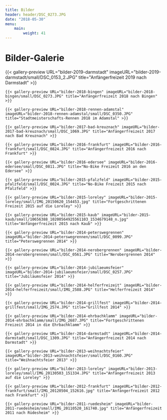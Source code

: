 ```yaml
---
title: Bilder
header: header/DSC_0273.JPG
date: "2018-05-30"
menu: 
    main:
        weight: 41
---
```


# Bilder-Galerie

<div>
	{{< gallery-preview URL="bilder-2019-darmstadt" imageURL="bilder-2019-darmstadt/small/DSC_0153_2.JPG" title="Anfängerfreizeit 2019 nach Darmstadt" >}}

	{{< gallery-preview URL="bilder-2018-bingen" imageURL="bilder-2018-bingen/small/DSC_0273.JPG" title="Anfängerfreizeit 2018 nach Bingen" >}}

	{{< gallery-preview URL="bilder-2018-rennen-adamstal" imageURL="bilder-2018-rennen-adamstal/small/DSC_0350.JPG" title="Stadtmeisterschafts-Rennen 2018 im Adamstal" >}}

	{{< gallery-preview URL="bilder-2017-bad-kreuznach" imageURL="bilder-2017-bad-kreuznach/small/DSC_1069.JPG" title="Anfängerfreizeit 2017 nach Bad Kreuznach" >}}

	{{< gallery-preview URL="bilder-2016-frankfurt" imageURL="bilder-2016-frankfurt/small/DSC_0824.JPG" title="Anfängerfreizeit 2016 nach Frankfurt" >}}

	{{< gallery-preview URL="bilder-2016-edersee" imageURL="bilder-2016-edersee/small/DSC_0811.JPG" title="No-Bike Freizeit 2016 an den Edersee" >}}

	{{< gallery-preview URL="bilder-2015-pfalzfeld" imageURL="bilder-2015-pfalzfeld/small/DSC_0024.JPG" title="No-Bike Freizeit 2015 nach Pfalzfeld" >}}

	{{< gallery-preview URL="bilder-2015-loreley" imageURL="bilder-2015-loreley/small/IMG_20150620_154453.jpg" title="Fortgeschrittenen Freizeit 2015 auf die Loreley" >}}

	{{< gallery-preview URL="bilder-2015-kaub" imageURL="bilder-2015-kaub/small/10656388_10200564925561103_1534679148_n.jpg" title="Anfängerfreizeit 2015 nach Kaub" >}}

	{{< gallery-preview URL="bilder-2014-peterswegrennen" imageURL="bilder-2014-peterswegrennen/small/DSC_0099.JPG" title="Peterswegrennen 2014" >}}

	{{< gallery-preview URL="bilder-2014-nerobergrennen" imageURL="bilder-2014-nerobergrennen/small/DSC_0561.JPG" title="Nerobergrennen 2014" >}}

	{{< gallery-preview URL="bilder-2014-jubilaeumsfeier" imageURL="bilder-2014-jubilaeumsfeier/small/DSC_0257.JPG" title="Jubiläumsfeier 2014" >}}

	{{< gallery-preview URL="bilder-2014-helferfreizeit" imageURL="bilder-2014-helferfreizeit/small/IMG_2588.JPG" title="Helferfreizeit 2014" >}}

	{{< gallery-preview URL="bilder-2014-grillfest" imageURL="bilder-2014-grillfest/small/IMG_2574.JPG" title="Grillfest 2014" >}}

	{{< gallery-preview URL="bilder-2014-ehrbachklamm" imageURL="bilder-2014-ehrbachklamm/small/IMG_2687.JPG" title="Fortgeschrittenen Freizeit 2014 in die Ehrbachklamm" >}}

	{{< gallery-preview URL="bilder-2014-darmstadt" imageURL="bilder-2014-darmstadt/small/DSC_1309.JPG" title="Anfängerfreizeit 2014 nach Darmstadt" >}}

	{{< gallery-preview URL="bilder-2013-weihnachtsfeier" imageURL="bilder-2013-weihnachtsfeier/small/DSC_0160.JPG" title="Weihnachtsfeier 2013" >}}

	{{< gallery-preview URL="bilder-2013-loreley" imageURL="bilder-2013-loreley/small/IMG_20130503_151334.JPG" title="Anfängerfreizeit 2013 auf die Loreley" >}}

	{{< gallery-preview URL="bilder-2012-frankfurt" imageURL="bilder-2012-frankfurt/small/IMG_20120504_152616.jpg" title="Anfängerfreizeit 2012 nach Frankfurt" >}}

	{{< gallery-preview URL="bilder-2011-ruedesheim" imageURL="bilder-2011-ruedesheim/small/IMG_20110520_161740.jpg" title="Anfängerfreizeit 2011 nach Rüdesheim" >}}
</div>
